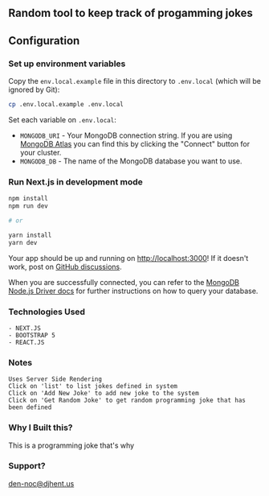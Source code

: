 ## Random tool to keep track of progamming jokes

## Configuration

### Set up environment variables

Copy the `env.local.example` file in this directory to `.env.local` (which will be ignored by Git):

```bash
cp .env.local.example .env.local
```

Set each variable on `.env.local`:

- `MONGODB_URI` - Your MongoDB connection string. If you are using [MongoDB Atlas](https://mongodb.com/atlas) you can find this by clicking the "Connect" button for your cluster.
- `MONGODB_DB` - The name of the MongoDB database you want to use.

### Run Next.js in development mode

```bash
npm install
npm run dev

# or

yarn install
yarn dev
```

Your app should be up and running on [http://localhost:3000](http://localhost:3000)! If it doesn't work, post on [GitHub discussions](https://github.com/vercel/next.js/discussions).


When you are successfully connected, you can refer to the [MongoDB Node.js Driver docs](https://mongodb.github.io/node-mongodb-native/3.4/tutorials/collections/) for further instructions on how to query your database.

### Technologies Used

```
- NEXT.JS
- BOOTSTRAP 5
- REACT.JS
```

### Notes

```
Uses Server Side Rendering
Click on 'list' to list jokes defined in system
Click on 'Add New Joke' to add new joke to the system
Click on 'Get Random Joke' to get random programming joke that has been defined
```

### Why I Built this?

This is a programming joke that's why


### Support?

den-noc@djhent.us

